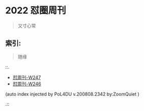 # 2022 怼圈周刊
> 又寸心常

## 索引:
> 随缘

::.

- [ 怼周刊-W247](247w.md)
- [ 怼周刊-W246](246w.md)

(auto index injected by 
PoL4DU v.200808.2342 by:ZoomQuiet
)

.::


